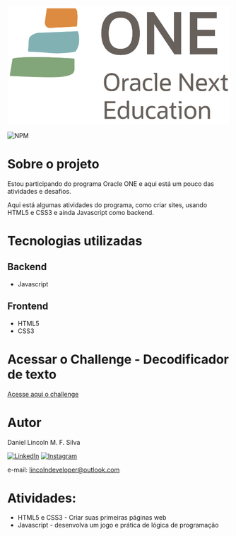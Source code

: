 
<img src="https://raw.githubusercontent.com/danicoln/decodificador-alura/main/src/imagens/ONE_logo.png" alt="Logo da Oracle ONE">

![NPM](https://img.shields.io/badge/Status-em%20desenvolvimento-green)

# Sobre o projeto

Estou participando do programa Oracle ONE e aqui está um pouco das atividades e desafios. 

Aqui está algumas atividades do programa, como criar sites, usando HTML5 e CSS3 e ainda Javascript como backend. 

# Tecnologias utilizadas
## Backend
- Javascript

## Frontend
- HTML5
- CSS3

# Acessar o Challenge - Decodificador de texto

<div>
  <a href="https://danicoln.github.io/decodificador-alura/" taget="_blank">Acesse aqui o challenge</a>
<div/>

# Autor

Daniel Lincoln M. F. Silva

[![LinkedIn](https://img.shields.io/badge/LinkedIn-0077B5?style=for-the-badge&logo=linkedin&logoColor=white)](https://www.linkedin.com/in/daniellincolndev/)
[![Instagram](https://img.shields.io/badge/Instagram-E4405F?style=for-the-badge&logo=instagram&logoColor=white)](https://www.instagram.com/lincolndeveloper/)

e-mail: lincolndeveloper@outlook.com



# Atividades:
- HTML5 e CSS3 - Criar suas primeiras páginas web
- Javascript - desenvolva um jogo e prática de lógica de programação



